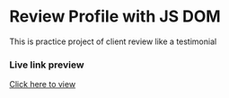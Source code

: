 # Review Profile with JS DOM

This is practice project of client review like a testimonial

### Live link preview

<a href="https://hihabib.github.io/Profile-review-DOM-Project/">Click here to view</a>
